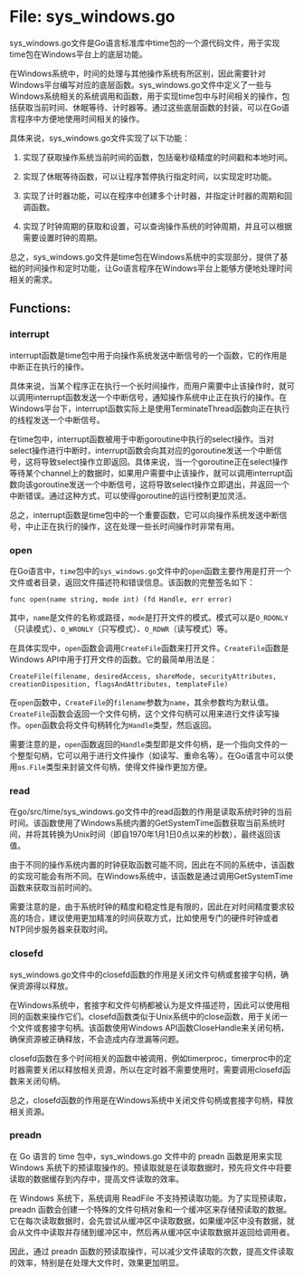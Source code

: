 # File: sys_windows.go

sys_windows.go文件是Go语言标准库中time包的一个源代码文件，用于实现time包在Windows平台上的底层功能。

在Windows系统中，时间的处理与其他操作系统有所区别，因此需要针对Windows平台编写对应的底层函数。sys_windows.go文件中定义了一些与Windows系统相关的系统调用和函数，用于实现time包中与时间相关的操作，包括获取当前时间、休眠等待、计时器等。通过这些底层函数的封装，可以在Go语言程序中方便地使用时间相关的操作。

具体来说，sys_windows.go文件实现了以下功能：

1. 实现了获取操作系统当前时间的函数，包括毫秒级精度的时间戳和本地时间。

2. 实现了休眠等待函数，可以让程序暂停执行指定时间，以实现定时功能。

3. 实现了计时器功能，可以在程序中创建多个计时器，并指定计时器的周期和回调函数。

4. 实现了时钟周期的获取和设置，可以查询操作系统的时钟周期，并且可以根据需要设置时钟的周期。

总之，sys_windows.go文件是time包在Windows系统中的实现部分，提供了基础的时间操作和定时功能，让Go语言程序在Windows平台上能够方便地处理时间相关的需求。

## Functions:

### interrupt

interrupt函数是time包中用于向操作系统发送中断信号的一个函数，它的作用是中断正在执行的操作。

具体来说，当某个程序正在执行一个长时间操作，而用户需要中止该操作时，就可以调用interrupt函数发送一个中断信号，通知操作系统中止正在执行的操作。在Windows平台下，interrupt函数实际上是使用TerminateThread函数向正在执行的线程发送一个中断信号。

在time包中，interrupt函数被用于中断goroutine中执行的select操作。当对select操作进行中断时，interrupt函数会向其对应的goroutine发送一个中断信号，这将导致select操作立即返回。具体来说，当一个goroutine正在select操作等待某个channel上的数据时，如果用户需要中止该操作，就可以调用interrupt函数向该goroutine发送一个中断信号，这将导致select操作立即退出，并返回一个中断错误。通过这种方式，可以使得goroutine的运行控制更加灵活。

总之，interrupt函数是time包中的一个重要函数，它可以向操作系统发送中断信号，中止正在执行的操作，这在处理一些长时间操作时非常有用。



### open

在Go语言中，`time`包中的`sys_windows.go`文件中的`open`函数主要作用是打开一个文件或者目录，返回文件描述符和错误信息。该函数的完整签名如下：

```
func open(name string, mode int) (fd Handle, err error)
```

其中，`name`是文件的名称或路径，`mode`是打开文件的模式。模式可以是`O_RDONLY`（只读模式）、`O_WRONLY`（只写模式）、`O_RDWR`（读写模式）等。

在具体实现中，`open`函数会调用`CreateFile`函数来打开文件。`CreateFile`函数是Windows API中用于打开文件的函数。它的最简单用法是：

```
CreateFile(filename, desiredAccess, shareMode, securityAttributes, creationDisposition, flagsAndAttributes, templateFile)
```

在`open`函数中，`CreateFile`的`filename`参数为`name`，其余参数均为默认值。`CreateFile`函数会返回一个文件句柄，这个文件句柄可以用来进行文件读写操作。`open`函数会将文件句柄转化为`Handle`类型，然后返回。

需要注意的是，`open`函数返回的`Handle`类型即是文件句柄，是一个指向文件的一个整型句柄，它可以用于进行文件操作（如读写、重命名等）。在Go语言中可以使用`os.File`类型来封装文件句柄，使得文件操作更加方便。



### read

在go/src/time/sys_windows.go文件中的read函数的作用是读取系统时钟的当前时间。该函数使用了Windows系统内置的GetSystemTime函数获取当前系统时间，并将其转换为Unix时间（即自1970年1月1日0点以来的秒数），最终返回该值。

由于不同的操作系统内置的时钟获取函数可能不同，因此在不同的系统中，该函数的实现可能会有所不同。在Windows系统中，该函数是通过调用GetSystemTime函数来获取当前时间的。

需要注意的是，由于系统时钟的精度和稳定性是有限的，因此在对时间精度要求较高的场合，建议使用更加精准的时间获取方式，比如使用专门的硬件时钟或者NTP同步服务器来获取时间。



### closefd

sys_windows.go文件中的closefd函数的作用是关闭文件句柄或套接字句柄，确保资源得以释放。

在Windows系统中，套接字和文件句柄都被认为是文件描述符，因此可以使用相同的函数来操作它们。closefd函数类似于Unix系统中的close函数，用于关闭一个文件或套接字句柄。该函数使用Windows API函数CloseHandle来关闭句柄，确保资源被正确释放，不会造成内存泄漏等问题。

closefd函数在多个时间相关的函数中被调用，例如timerproc，timerproc中的定时器需要关闭以释放相关资源，所以在定时器不需要使用时，需要调用closefd函数来关闭句柄。

总之，closefd函数的作用是在Windows系统中关闭文件句柄或套接字句柄，释放相关资源。



### preadn

在 Go 语言的 time 包中，sys_windows.go 文件中的 preadn 函数是用来实现 Windows 系统下的预读取操作的。预读取就是在读取数据时，预先将文件中将要读取的数据缓存到内存中，提高文件读取的效率。

在 Windows 系统下，系统调用 ReadFile 不支持预读取功能。为了实现预读取，preadn 函数会创建一个特殊的文件句柄对象和一个缓冲区来存储预读取的数据。它在每次读取数据时，会先尝试从缓冲区中读取数据，如果缓冲区中没有数据，就会从文件中读取并存储到缓冲区中，然后再从缓冲区中读取数据并返回给调用者。

因此，通过 preadn 函数的预读取操作，可以减少文件读取的次数，提高文件读取的效率，特别是在处理大文件时，效果更加明显。



